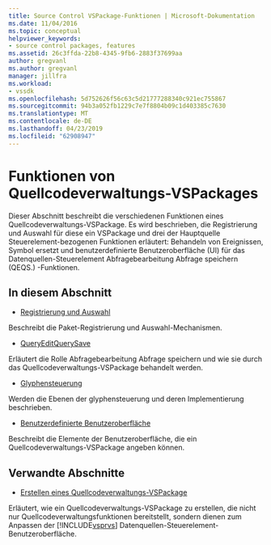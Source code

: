 ```yaml
---
title: Source Control VSPackage-Funktionen | Microsoft-Dokumentation
ms.date: 11/04/2016
ms.topic: conceptual
helpviewer_keywords:
- source control packages, features
ms.assetid: 26c3ffda-22b8-4345-9fb6-2883f37699aa
author: gregvanl
ms.author: gregvanl
manager: jillfra
ms.workload:
- vssdk
ms.openlocfilehash: 5d752626f56c63c5d21777288340c921ec755867
ms.sourcegitcommit: 94b3a052fb1229c7e7f8804b09c1d403385c7630
ms.translationtype: MT
ms.contentlocale: de-DE
ms.lasthandoff: 04/23/2019
ms.locfileid: "62908947"
---
```

# <a name="source-control-vspackage-features"></a>Funktionen von Quellcodeverwaltungs-VSPackages
Dieser Abschnitt beschreibt die verschiedenen Funktionen eines Quellcodeverwaltungs-VSPackage. Es wird beschrieben, die Registrierung und Auswahl für diese ein VSPackage und drei der Hauptquelle Steuerelement-bezogenen Funktionen erläutert: Behandeln von Ereignissen, Symbol ersetzt und benutzerdefinierte Benutzeroberfläche (UI) für das Datenquellen-Steuerelement Abfragebearbeitung Abfrage speichern (QEQS.) -Funktionen.

## <a name="in-this-section"></a>In diesem Abschnitt
- [Registrierung und Auswahl](../../extensibility/internals/registration-and-selection-source-control-vspackage.md)

 Beschreibt die Paket-Registrierung und Auswahl-Mechanismen.

- [QueryEditQuerySave](../../extensibility/internals/query-edit-query-save-source-control-vspackage.md)

 Erläutert die Rolle Abfragebearbeitung Abfrage speichern und wie sie durch das Quellcodeverwaltungs-VSPackage behandelt werden.

- [Glyphensteuerung](../../extensibility/internals/glyph-control-source-control-vspackage.md)

 Werden die Ebenen der glyphensteuerung und deren Implementierung beschrieben.

- [Benutzerdefinierte Benutzeroberfläche](../../extensibility/internals/custom-user-interface-source-control-vspackage.md)

 Beschreibt die Elemente der Benutzeroberfläche, die ein Quellcodeverwaltungs-VSPackage angeben können.

## <a name="related-sections"></a>Verwandte Abschnitte
- [Erstellen eines Quellcodeverwaltungs-VSPackage](../../extensibility/internals/creating-a-source-control-vspackage.md)

 Erläutert, wie ein Quellcodeverwaltungs-VSPackage zu erstellen, die nicht nur Quellcodeverwaltungsfunktionen bereitstellt, sondern dienen zum Anpassen der [!INCLUDE[vsprvs](../../code-quality/includes/vsprvs_md.md)] Datenquellen-Steuerelement-Benutzeroberfläche.